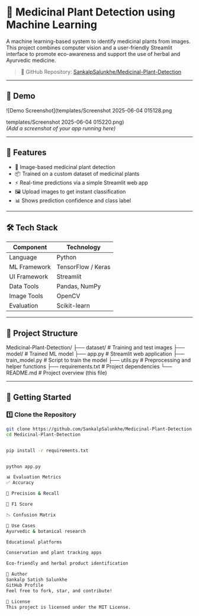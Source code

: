 # 🌿 Medicinal Plant Detection using Machine Learning

A machine learning-based system to identify medicinal plants from images. This project combines computer vision and a user-friendly Streamlit interface to promote eco-awareness and support the use of herbal and Ayurvedic medicine.

> 🔗 GitHub Repository: [SankalpSalunkhe/Medicinal-Plant-Detection](https://github.com/SankalpSalunkhe/Medicinal-Plant-Detection)

---

## 📸 Demo

![Demo Screenshot](templates/Screenshot 2025-06-04 015128.png

templates/Screenshot 2025-06-04 015220.png)  
*(Add a screenshot of your app running here)*

---

## 🧠 Features

- 🌱 Image-based medicinal plant detection
- 📦 Trained on a custom dataset of medicinal plants
- ⚡ Real-time predictions via a simple Streamlit web app
- 🖼️ Upload images to get instant classification
- 📊 Shows prediction confidence and class label

---

## 🛠️ Tech Stack

| Component     | Technology         |
|---------------|--------------------|
| Language      | Python             |
| ML Framework  | TensorFlow / Keras |
| UI Framework  | Streamlit          |
| Data Tools    | Pandas, NumPy      |
| Image Tools   | OpenCV             |
| Evaluation    | Scikit-learn       |

---

## 📁 Project Structure

Medicinal-Plant-Detection/
├── dataset/ # Training and test images
├── model/ # Trained ML model
├── app.py # Streamlit web application
├── train_model.py # Script to train the model
├── utils.py # Preprocessing and helper functions
├── requirements.txt # Project dependencies
└── README.md # Project overview (this file)


---

## 🚀 Getting Started

### 1️⃣ Clone the Repository
```bash
git clone https://github.com/SankalpSalunkhe/Medicinal-Plant-Detection.git
cd Medicinal-Plant-Detection


pip install -r requirements.txt


python app.py

📊 Evaluation Metrics
✅ Accuracy

🔁 Precision & Recall

🎯 F1 Score

📉 Confusion Matrix

🌿 Use Cases
Ayurvedic & botanical research

Educational platforms

Conservation and plant tracking apps

Eco-friendly and herbal product identification

👤 Author
Sankalp Satish Salunkhe
GitHub Profile
Feel free to fork, star, and contribute!

📄 License
This project is licensed under the MIT License.
